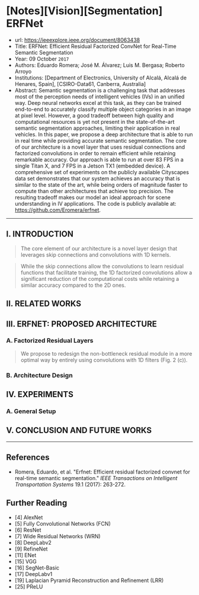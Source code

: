 # [Notes][Vision][Segmentation] ERFNet

* url: https://ieeexplore.ieee.org/document/8063438
* Title: ERFNet: Efficient Residual Factorized ConvNet for Real-Time Semantic Segmentation
* Year: 09 October `2017`
* Authors: Eduardo Romera; José M. Álvarez; Luis M. Bergasa; Roberto Arroyo
* Institutions: [Department of Electronics, University of Alcalá, Alcalá de Henares, Spain], [CSIRO-Data61, Canberra, Australia]
* Abstract: Semantic segmentation is a challenging task that addresses most of the perception needs of intelligent vehicles (IVs) in an unified way. Deep neural networks excel at this task, as they can be trained end-to-end to accurately classify multiple object categories in an image at pixel level. However, a good tradeoff between high quality and computational resources is yet not present in the state-of-the-art semantic segmentation approaches, limiting their application in real vehicles. In this paper, we propose a deep architecture that is able to run in real time while providing accurate semantic segmentation. The core of our architecture is a novel layer that uses residual connections and factorized convolutions in order to remain efficient while retaining remarkable accuracy. Our approach is able to run at over 83 FPS in a single Titan X, and 7 FPS in a Jetson TX1 (embedded device). A comprehensive set of experiments on the publicly available Cityscapes data set demonstrates that our system achieves an accuracy that is similar to the state of the art, while being orders of magnitude faster to compute than other architectures that achieve top precision. The resulting tradeoff makes our model an ideal approach for scene understanding in IV applications. The code is publicly available at: https://github.com/Eromera/erfnet.

----------------------------------------------------------------------------------------------------

## I. INTRODUCTION

> The core element of our architecture is a novel layer design that leverages skip connections and convolutions with 1D kernels.

> While the skip connections allow the convolutions to learn residual functions that facilitate training, the 1D factorized convolutions allow a significant reduction of the computational costs while retaining a similar accuracy compared to the 2D ones.

## II. RELATED WORKS

## III. ERFNET: PROPOSED ARCHITECTURE

### A. Factorized Residual Layers

> We propose to redesign the non-bottleneck residual module in a more optimal way by entirely using convolutions with 1D filters (Fig. 2 (c)).

### B. Architecture Design

## IV. EXPERIMENTS

### A. General Setup

## V. CONCLUSION AND FUTURE WORKS

----------------------------------------------------------------------------------------------------

## References

* Romera, Eduardo, et al. "Erfnet: Efficient residual factorized convnet for real-time semantic segmentation." *IEEE Transactions on Intelligent Transportation Systems* 19.1 (2017): 263-272.

## Further Reading

* [4] AlexNet
* [5] Fully Convolutional Networks (FCN)
* [6] ResNet
* [7] Wide Residual Networks (WRN)
* [8] DeepLabv2
* [9] RefineNet
* [11] ENet
* [15] VGG
* [16] SegNet-Basic
* [17] DeepLabv1
* [19] Laplacian Pyramid Reconstruction and Refinement (LRR)
* [25] PReLU
